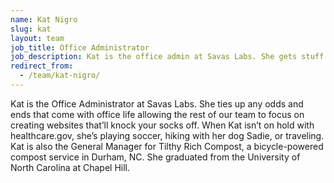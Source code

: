 ```yaml
---
name: Kat Nigro
slug: kat
layout: team
job_title: Office Administrator
job_description: Kat is the office admin at Savas Labs. She gets stuff done.
redirect_from:
  - /team/kat-nigro/
---
```

Kat is the Office Administrator at Savas Labs. She ties up any odds and ends that come with office life allowing the rest of our team to focus on creating websites that’ll knock your socks off. When Kat isn’t on hold with healthcare.gov, she’s playing soccer, hiking with her dog Sadie, or traveling. Kat is also the General Manager for Tilthy Rich Compost, a bicycle-powered compost service in Durham, NC. She graduated from the University of North Carolina at Chapel Hill.
